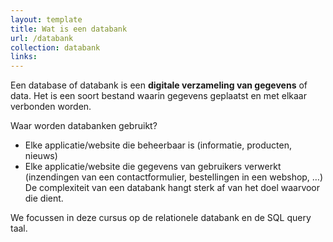 ```yaml
---
layout: template
title: Wat is een databank
url: /databank
collection: databank
links:
---
```

Een database of databank is een <strong>digitale verzameling van gegevens</strong> of data. Het is een soort bestand waarin gegevens geplaatst en met elkaar verbonden worden. 

Waar worden databanken gebruikt?
* Elke applicatie/website die beheerbaar is (informatie, producten, nieuws)
* Elke applicatie/website die gegevens van gebruikers verwerkt (inzendingen van een contactformulier, bestellingen in een webshop, …)
De complexiteit van een databank hangt sterk af van het doel waarvoor die dient.

We focussen in deze cursus op de relationele databank en de SQL query taal.